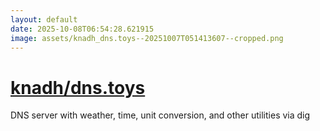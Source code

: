 ```yaml
---
layout: default
date: 2025-10-08T06:54:28.621915
image: assets/knadh_dns.toys--20251007T051413607--cropped.png
---
```


# [knadh/dns.toys](https://github.com/knadh/dns.toys)

DNS server with weather, time, unit conversion, and other utilities via dig
